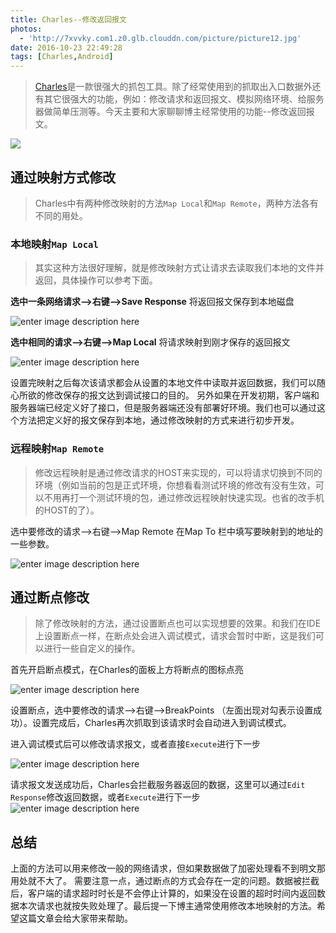 ```yaml
---
title: Charles--修改返回报文
photos:
  - 'http://7xvvky.com1.z0.glb.clouddn.com/picture/picture12.jpg'
date: 2016-10-23 22:49:28
tags: [Charles,Android]
---
```



> [Charles](https://www.charlesproxy.com/)是一款很强大的抓包工具。除了经常使用到的抓取出入口数据外还有其它很强大的功能，例如：修改请求和返回报文、模拟网络环境、给服务器做简单压测等。今天主要和大家聊聊博主经常使用的功能--修改返回报文。

<!--more-->

![](http://7xvvky.com1.z0.glb.clouddn.com/blog/charles/charles-logo.png)

## 通过映射方式修改

> Charles中有两种修改映射的方法`Map Local`和`Map Remote`，两种方法各有不同的用处。

### 本地映射`Map Local`
> 其实这种方法很好理解，就是修改映射方式让请求去读取我们本地的文件并返回，具体操作可以参考下面。

**选中一条网络请求-->右键-->Save Response** 将返回报文保存到本地磁盘

![enter image description here](http://7xvvky.com1.z0.glb.clouddn.com/blog/charles/saveResponse.png)

**选中相同的请求-->右键-->Map Local** 将请求映射到刚才保存的返回报文

![enter image description here](http://7xvvky.com1.z0.glb.clouddn.com/blog/charles/mapLocal.png)

设置完映射之后每次该请求都会从设置的本地文件中读取并返回数据，我们可以随心所欲的修改保存的报文达到调试接口的目的。
另外如果在开发初期，客户端和服务器端已经定义好了接口，但是服务器端还没有部署好环境。我们也可以通过这个方法把定义好的报文保存到本地，通过修改映射的方式来进行初步开发。

### 远程映射`Map Remote`

> 修改远程映射是通过修改请求的HOST来实现的，可以将请求切换到不同的环境（例如当前的包是正式环境，你想看看测试环境的修改有没有生效，可以不用再打一个测试环境的包，通过修改远程映射快速实现。也省的改手机的HOST的了）。

选中要修改的请求-->右键-->Map Remote 在Map To 栏中填写要映射到的地址的一些参数。

![enter image description here](http://7xvvky.com1.z0.glb.clouddn.com/blog/charles/mapRemote.png)



## 通过断点修改
> 除了修改映射的方法，通过设置断点也可以实现想要的效果。和我们在IDE上设置断点一样，在断点处会进入调试模式，请求会暂时中断，这是我们可以进行一些自定义的操作。

首先开启断点模式，在Charles的面板上方将断点的图标点亮

![enter image description here](http://7xvvky.com1.z0.glb.clouddn.com/blog/charles/duandian.png)

设置断点，选中要修改的请求-->右键-->BreakPoints （左面出现对勾表示设置成功）。设置完成后，Charles再次抓取到该请求时会自动进入到调试模式。

进入调试模式后可以修改请求报文，或者直接`Execute`进行下一步

![enter image description here](http://7xvvky.com1.z0.glb.clouddn.com/blog/charles/breakPoints1.png)

请求报文发送成功后，Charles会拦截服务器返回的数据，这里可以通过`Edit Response`修改返回数据，或者`Execute`进行下一步
![enter image description here](http://7xvvky.com1.z0.glb.clouddn.com/blog/charles/breakPoints2.png)

## 总结

上面的方法可以用来修改一般的网络请求，但如果数据做了加密处理看不到明文那用处就不大了。
需要注意一点，通过断点的方式会存在一定的问题。数据被拦截后，客户端的请求超时时长是不会停止计算的，如果没在设置的超时时间内返回数据本次请求也就按失败处理了。最后提一下博主通常使用修改本地映射的方法。希望这篇文章会给大家带来帮助。